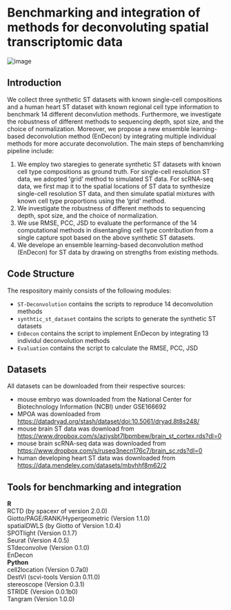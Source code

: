 # Benchmarking and integration of methods for deconvoluting spatial transcriptomic data

![image](https://github.com/SunXQlab/ST-deconvoulution/blob/main/figure1-framework_v2.jpg)

## Introduction

We collect three synthetic ST datasets with known single-cell compositions and a human heart ST dataset with known regional cell type information
to benchmark 14 different deconvlution methods. Furthermore, we investigate the robustness of different methods to sequencing depth, spot size, and 
the choice of normalization. Moreover, we propose a new ensemble learning-based deconvolution method (EnDecon) by integrating multiple individual 
methods for more accurate deconvolution.
The main steps of benchamrking pipeline include: 
1) We employ two staregies to generate synthetic ST datasets with known cell type compositions as ground truth. For single-cell resolution ST data, we adopted 'grid' method to simulated ST data. For scRNA-seq data, we first map it to the spatial locations of ST data to synthesize single-cell resolution ST data, and then simulate spatial mixtures with known cell type proportions using the ‘grid’ method.<br> 
2) We investigate the robustness of different methods to sequencing depth, spot size, and the choice of normalization.<br> 
3) We use RMSE, PCC, JSD to evaluate the performance of the 14 computational methods in disentangling cell type contribution from a single capture spot based on the above synthetic ST datasets.<br>
4) We develope an ensemble learning-based deconvolution method (EnDecon) for ST data by drawing on strengths from existing methods.<br> 

## Code Structure
The respository mainly consists of the following modules:
* `ST-Deconvolution` contains the scripts to reproduce 14 deconvolution methods
* `synthtic_st_dataset` contains the scripts to generate the synthetic ST datasets
* `EnDecon` contains the script to implement EnDecon by integrating 13 individul deconvolution methods
* `Evaluation` contains the script to calculate the RMSE, PCC, JSD

## Datasets
All datasets can be downloaded from their respective sources:<br>
* mouse embryo was downloaded from the National Center for Biotechnology Information (NCBI) under GSE166692<br>
* MPOA was downloaded from https://datadryad.org/stash/dataset/doi:10.5061/dryad.8t8s248/<br>
* mouse brain ST data was download from https://www.dropbox.com/s/azjysbt7lbpmbew/brain_st_cortex.rds?dl=0 <br>
* mouse brain scRNA-seq data was downloaded from https://www.dropbox.com/s/ruseq3necn176c7/brain_sc.rds?dl=0<br>
* human developing heart ST data was downloaded from https://data.mendeley.com/datasets/mbvhhf8m62/2<br>

## Tools for benchmarking and integration
**R**<br>
RCTD (by spacexr of version 2.0.0)<br>
Giotto/PAGE/RANK/Hypergeometric (Version 1.1.0)<br>
spatialDWLS (by Giotto of Version 1.0.4)<br>
SPOTlight (Version 0.1.7)<br>
Seurat (Version 4.0.5)<br>
STdeconvolve (Version 0.1.0)<br>
EnDecon<br>
**Python**<br>
cell2location (Version 0.7a0)<br>
DestVI (scvi-tools Version 0.11.0)<br>
stereoscope (Version 0.3.1)<br>
STRIDE (Version 0.0.1b0)<br>
Tangram (Version 1.0.0)<br>





